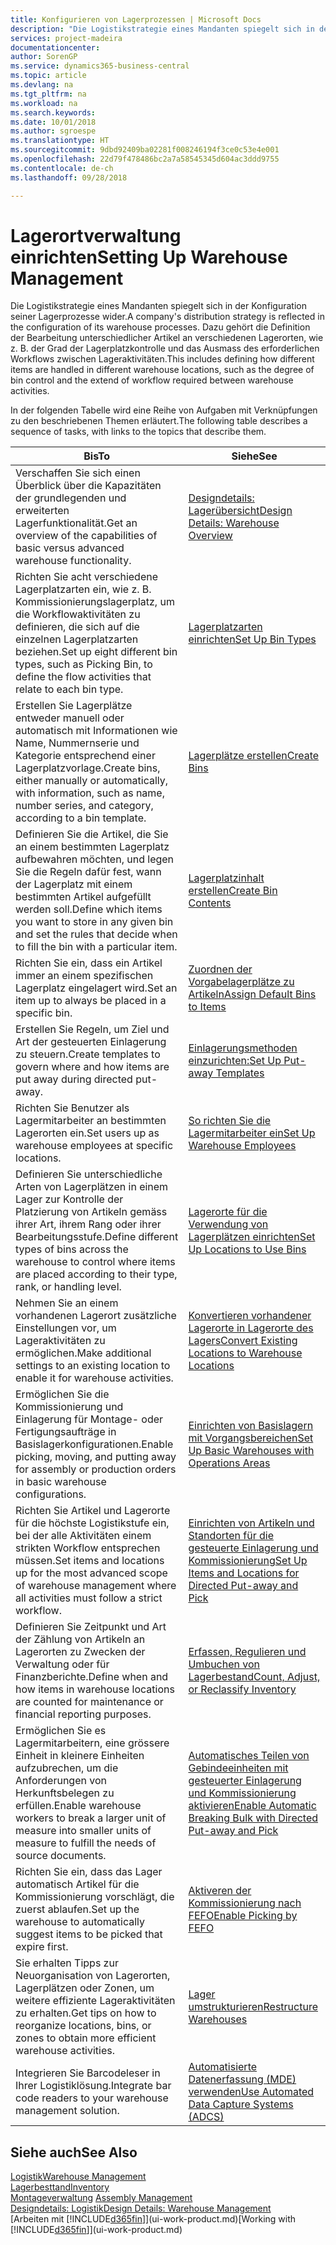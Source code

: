 ```yaml
---
title: Konfigurieren von Lagerprozessen | Microsoft Docs
description: "Die Logistikstrategie eines Mandanten spiegelt sich in der Konfiguration seiner Lagerprozesse wider. Dazu gehört die Definition der Bearbeitung unterschiedlicher Artikel an verschiedenen Lagerorten, wie z. B. der Grad der Lagerplatzkontrolle und das Ausmass des erforderlichen Workflows zwischen Lageraktivitäten."
services: project-madeira
documentationcenter: 
author: SorenGP
ms.service: dynamics365-business-central
ms.topic: article
ms.devlang: na
ms.tgt_pltfrm: na
ms.workload: na
ms.search.keywords: 
ms.date: 10/01/2018
ms.author: sgroespe
ms.translationtype: HT
ms.sourcegitcommit: 9dbd92409ba02281f008246194f3ce0c53e4e001
ms.openlocfilehash: 22d79f478486bc2a7a58545345d604ac3ddd9755
ms.contentlocale: de-ch
ms.lasthandoff: 09/28/2018

---
```

# <a name="setting-up-warehouse-management"></a><span data-ttu-id="5b56c-104">Lagerortverwaltung einrichten</span><span class="sxs-lookup"><span data-stu-id="5b56c-104">Setting Up Warehouse Management</span></span>
<span data-ttu-id="5b56c-105">Die Logistikstrategie eines Mandanten spiegelt sich in der Konfiguration seiner Lagerprozesse wider.</span><span class="sxs-lookup"><span data-stu-id="5b56c-105">A company's distribution strategy is reflected in the configuration of its warehouse processes.</span></span> <span data-ttu-id="5b56c-106">Dazu gehört die Definition der Bearbeitung unterschiedlicher Artikel an verschiedenen Lagerorten, wie z. B. der Grad der Lagerplatzkontrolle und das Ausmass des erforderlichen Workflows zwischen Lageraktivitäten.</span><span class="sxs-lookup"><span data-stu-id="5b56c-106">This includes defining how different items are handled in different warehouse locations, such as the degree of bin control and the extend of workflow required between warehouse activities.</span></span>  

 <span data-ttu-id="5b56c-107">In der folgenden Tabelle wird eine Reihe von Aufgaben mit Verknüpfungen zu den beschriebenen Themen erläutert.</span><span class="sxs-lookup"><span data-stu-id="5b56c-107">The following table describes a sequence of tasks, with links to the topics that describe them.</span></span>   

|<span data-ttu-id="5b56c-108">**Bis**</span><span class="sxs-lookup"><span data-stu-id="5b56c-108">**To**</span></span>|<span data-ttu-id="5b56c-109">**Siehe**</span><span class="sxs-lookup"><span data-stu-id="5b56c-109">**See**</span></span>|  
|------------|-------------|  
|<span data-ttu-id="5b56c-110">Verschaffen Sie sich einen Überblick über die Kapazitäten der grundlegenden und erweiterten Lagerfunktionalität.</span><span class="sxs-lookup"><span data-stu-id="5b56c-110">Get an overview of the capabilities of basic versus advanced warehouse functionality.</span></span>|[<span data-ttu-id="5b56c-111">Designdetails: Lagerübersicht</span><span class="sxs-lookup"><span data-stu-id="5b56c-111">Design Details: Warehouse Overview</span></span>](design-details-warehouse-overview.md)|  
|<span data-ttu-id="5b56c-112">Richten Sie acht verschiedene Lagerplatzarten ein, wie z. B. Kommissionierungslagerplatz, um die Workflowaktivitäten zu definieren, die sich auf die einzelnen Lagerplatzarten beziehen.</span><span class="sxs-lookup"><span data-stu-id="5b56c-112">Set up eight different bin types, such as Picking Bin, to define the flow activities that relate to each bin type.</span></span>|[<span data-ttu-id="5b56c-113">Lagerplatzarten einrichten</span><span class="sxs-lookup"><span data-stu-id="5b56c-113">Set Up Bin Types</span></span>](warehouse-how-to-set-up-bin-types.md)|  
|<span data-ttu-id="5b56c-114">Erstellen Sie Lagerplätze entweder manuell oder automatisch mit Informationen wie Name, Nummernserie und Kategorie entsprechend einer Lagerplatzvorlage.</span><span class="sxs-lookup"><span data-stu-id="5b56c-114">Create bins, either manually or automatically, with information, such as name, number series, and category, according to a bin template.</span></span>|[<span data-ttu-id="5b56c-115">Lagerplätze erstellen</span><span class="sxs-lookup"><span data-stu-id="5b56c-115">Create Bins</span></span>](warehouse-how-to-create-individual-bins.md)|  
|<span data-ttu-id="5b56c-116">Definieren Sie die Artikel, die Sie an einem bestimmten Lagerplatz aufbewahren möchten, und legen Sie die Regeln dafür fest, wann der Lagerplatz mit einem bestimmten Artikel aufgefüllt werden soll.</span><span class="sxs-lookup"><span data-stu-id="5b56c-116">Define which items you want to store in any given bin and set the rules that decide when to fill the bin with a particular item.</span></span>|[<span data-ttu-id="5b56c-117">Lagerplatzinhalt erstellen</span><span class="sxs-lookup"><span data-stu-id="5b56c-117">Create Bin Contents</span></span>](warehouse-how-to-set-up-bin-contents.md)|  
|<span data-ttu-id="5b56c-118">Richten Sie ein, dass ein Artikel immer an einem spezifischen Lagerplatz eingelagert wird.</span><span class="sxs-lookup"><span data-stu-id="5b56c-118">Set an item up to always be placed in a specific bin.</span></span>|[<span data-ttu-id="5b56c-119">Zuordnen der Vorgabelagerplätze zu Artikeln</span><span class="sxs-lookup"><span data-stu-id="5b56c-119">Assign Default Bins to Items</span></span>](warehouse-how-to-assign-default-bins-to-items.md)|
|<span data-ttu-id="5b56c-120">Erstellen Sie Regeln, um Ziel und Art der gesteuerten Einlagerung zu steuern.</span><span class="sxs-lookup"><span data-stu-id="5b56c-120">Create templates to govern where and how items are put away during directed put-away.</span></span>|[<span data-ttu-id="5b56c-121">Einlagerungsmethoden einzurichten:</span><span class="sxs-lookup"><span data-stu-id="5b56c-121">Set Up Put-away Templates</span></span>](warehouse-how-to-set-up-put-away-templates.md)|
|<span data-ttu-id="5b56c-122">Richten Sie Benutzer als Lagermitarbeiter an bestimmten Lagerorten ein.</span><span class="sxs-lookup"><span data-stu-id="5b56c-122">Set users up as warehouse employees at specific locations.</span></span>|[<span data-ttu-id="5b56c-123">So richten Sie die Lagermitarbeiter ein</span><span class="sxs-lookup"><span data-stu-id="5b56c-123">Set Up Warehouse Employees</span></span>](warehouse-how-to-set-up-warehouse-employees.md)|
|<span data-ttu-id="5b56c-124">Definieren Sie unterschiedliche Arten von Lagerplätzen in einem Lager zur Kontrolle der Platzierung von Artikeln gemäss ihrer Art, ihrem Rang oder ihrer Bearbeitungsstufe.</span><span class="sxs-lookup"><span data-stu-id="5b56c-124">Define different types of bins across the warehouse to control where items are placed according to their type, rank, or handling level.</span></span>|[<span data-ttu-id="5b56c-125">Lagerorte für die Verwendung von Lagerplätzen einrichten</span><span class="sxs-lookup"><span data-stu-id="5b56c-125">Set Up Locations to Use Bins</span></span>](warehouse-how-to-set-up-locations-to-use-bins.md)|
|<span data-ttu-id="5b56c-126">Nehmen Sie an einem vorhandenen Lagerort zusätzliche Einstellungen vor, um Lageraktivitäten zu ermöglichen.</span><span class="sxs-lookup"><span data-stu-id="5b56c-126">Make additional settings to an existing location to enable it for warehouse activities.</span></span>|[<span data-ttu-id="5b56c-127">Konvertieren vorhandener Lagerorte in Lagerorte des Lagers</span><span class="sxs-lookup"><span data-stu-id="5b56c-127">Convert Existing Locations to Warehouse Locations</span></span>](warehouse-how-to-convert-existing-locations-to-warehouse-locations.md)|
|<span data-ttu-id="5b56c-128">Ermöglichen Sie die Kommissionierung und Einlagerung für Montage- oder Fertigungsaufträge in Basislagerkonfigurationen.</span><span class="sxs-lookup"><span data-stu-id="5b56c-128">Enable picking, moving, and putting away for assembly or production orders in basic warehouse configurations.</span></span>|[<span data-ttu-id="5b56c-129">Einrichten von Basislagern mit Vorgangsbereichen</span><span class="sxs-lookup"><span data-stu-id="5b56c-129">Set Up Basic Warehouses with Operations Areas</span></span>](warehouse-how-to-set-up-basic-warehouses-with-operations-areas.md)|  
|<span data-ttu-id="5b56c-130">Richten Sie Artikel und Lagerorte für die höchste Logistikstufe ein, bei der alle Aktivitäten einem strikten Workflow entsprechen müssen.</span><span class="sxs-lookup"><span data-stu-id="5b56c-130">Set items and locations up for the most advanced scope of warehouse management where all activities must follow a strict workflow.</span></span>|[<span data-ttu-id="5b56c-131">Einrichten von Artikeln und Standorten für die gesteuerte Einlagerung und Kommissionierung</span><span class="sxs-lookup"><span data-stu-id="5b56c-131">Set Up Items and Locations for Directed Put-away and Pick</span></span>](warehouse-how-to-set-up-items-for-directed-put-away-and-pick.md)|  
|<span data-ttu-id="5b56c-132">Definieren Sie Zeitpunkt und Art der Zählung von Artikeln an Lagerorten zu Zwecken der Verwaltung oder für Finanzberichte.</span><span class="sxs-lookup"><span data-stu-id="5b56c-132">Define when and how items in warehouse locations are counted for maintenance or financial reporting purposes.</span></span>|[<span data-ttu-id="5b56c-133">Erfassen, Regulieren und Umbuchen von Lagerbestand</span><span class="sxs-lookup"><span data-stu-id="5b56c-133">Count, Adjust, or Reclassify Inventory</span></span>](inventory-how-count-adjust-reclassify.md)|
|<span data-ttu-id="5b56c-134">Ermöglichen Sie es Lagermitarbeitern, eine grössere Einheit in kleinere Einheiten aufzubrechen, um die Anforderungen von Herkunftsbelegen zu erfüllen.</span><span class="sxs-lookup"><span data-stu-id="5b56c-134">Enable warehouse workers to break a larger unit of measure into smaller units of measure to fulfill the needs of source documents.</span></span>|[<span data-ttu-id="5b56c-135">Automatisches Teilen von Gebindeeinheiten mit gesteuerter Einlagerung und Kommissionierung aktivieren</span><span class="sxs-lookup"><span data-stu-id="5b56c-135">Enable Automatic Breaking Bulk with Directed Put-away and Pick</span></span>](warehouse-enable-automatic-breaking-bulk-with-directed-put-away-and-pick.md)|  
|<span data-ttu-id="5b56c-136">Richten Sie ein, dass das Lager automatisch Artikel für die Kommissionierung vorschlägt, die zuerst ablaufen.</span><span class="sxs-lookup"><span data-stu-id="5b56c-136">Set up the warehouse to automatically suggest items to be picked that expire first.</span></span>|[<span data-ttu-id="5b56c-137">Aktiveren der Kommissionierung nach FEFO</span><span class="sxs-lookup"><span data-stu-id="5b56c-137">Enable Picking by FEFO</span></span>](warehouse-picking-by-fefo.md)|
|<span data-ttu-id="5b56c-138">Sie erhalten Tipps zur Neuorganisation von Lagerorten, Lagerplätzen oder Zonen, um weitere effiziente Lageraktivitäten zu erhalten.</span><span class="sxs-lookup"><span data-stu-id="5b56c-138">Get tips on how to reorganize locations, bins, or zones to obtain more efficient warehouse activities.</span></span>|[<span data-ttu-id="5b56c-139">Lager umstrukturieren</span><span class="sxs-lookup"><span data-stu-id="5b56c-139">Restructure Warehouses</span></span>](warehouse-how-to-restructure-warehouses.md)|
|<span data-ttu-id="5b56c-140">Integrieren Sie Barcodeleser in Ihrer Logistiklösung.</span><span class="sxs-lookup"><span data-stu-id="5b56c-140">Integrate bar code readers to your warehouse management solution.</span></span>|[<span data-ttu-id="5b56c-141">Automatisierte Datenerfassung (MDE) verwenden</span><span class="sxs-lookup"><span data-stu-id="5b56c-141">Use Automated Data Capture Systems (ADCS)</span></span>](warehouse-use-automated-data-capture-systems-adcs.md)|

## <a name="see-also"></a><span data-ttu-id="5b56c-142">Siehe auch</span><span class="sxs-lookup"><span data-stu-id="5b56c-142">See Also</span></span>  
[<span data-ttu-id="5b56c-143">Logistik</span><span class="sxs-lookup"><span data-stu-id="5b56c-143">Warehouse Management</span></span>](warehouse-manage-warehouse.md)  
[<span data-ttu-id="5b56c-144">Lagerbesttand</span><span class="sxs-lookup"><span data-stu-id="5b56c-144">Inventory</span></span>](inventory-manage-inventory.md)  
<span data-ttu-id="5b56c-145">[Montageverwaltung](assembly-assemble-items.md)  </span><span class="sxs-lookup"><span data-stu-id="5b56c-145">[Assembly Management](assembly-assemble-items.md)  </span></span>  
[<span data-ttu-id="5b56c-146">Designdetails: Logistik</span><span class="sxs-lookup"><span data-stu-id="5b56c-146">Design Details: Warehouse Management</span></span>](design-details-warehouse-management.md)  
<span data-ttu-id="5b56c-147">[Arbeiten mit [!INCLUDE[d365fin](includes/d365fin_md.md)]](ui-work-product.md)</span><span class="sxs-lookup"><span data-stu-id="5b56c-147">[Working with [!INCLUDE[d365fin](includes/d365fin_md.md)]](ui-work-product.md)</span></span>

